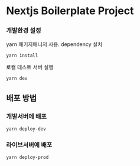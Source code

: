 Nextjs Boilerplate Project
=

### 개발환경 설정
yarn 패키지매니저 사용.
dependency 설치

    yarn install

로컬 테스트 서버 실행

    yarn dev

## 배포 방법

### 개발서버에 배포
    
    yarn deploy-dev

### 라이브서버에 배포

    yarn deploy-prod
